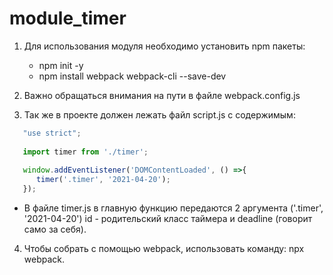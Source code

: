 # module_timer
1. Для использования модуля необходимо установить npm пакеты:
   - npm init -y
   - npm install webpack webpack-cli --save-dev

2. Важно обращаться внимания на пути в файле webpack.config.js

3. Так же в проекте должен лежать файл script.js с содержимым:
```javascript
   "use strict";
   
   import timer from './timer';
   
   window.addEventListener('DOMContentLoaded', () =>{
      timer('.timer', '2021-04-20');
   });
```
  - В файле timer.js в главную функцию передаются 2 аргумента ('.timer', '2021-04-20') id - родительский класс таймера
   и deadline (говорит само за себя).

4. Чтобы собрать с помощью webpack, использовать команду: npx webpack.
